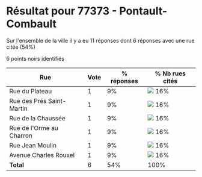 # Résultat pour 77373 - Pontault-Combault

Sur l'ensemble de la ville il y a eu 11 réponses dont 6 réponses avec une rue citée (54%)

6 points noirs identifiés

| Rue | Vote | % réponses | % Nb rues cités|
|-----|------|------------|----------------|
| Rue du Plateau | 1 | 9% | <img src="../../img/bar_16.gif" />&nbsp;16%|
| Rue des Prés Saint-Martin | 1 | 9% | <img src="../../img/bar_16.gif" />&nbsp;16%|
| Rue de la Chaussée | 1 | 9% | <img src="../../img/bar_16.gif" />&nbsp;16%|
| Rue de l'Orme au Charron | 1 | 9% | <img src="../../img/bar_16.gif" />&nbsp;16%|
| Rue Jean Moulin | 1 | 9% | <img src="../../img/bar_16.gif" />&nbsp;16%|
| Avenue Charles Rouxel | 1 | 9% | <img src="../../img/bar_16.gif" />&nbsp;16%|
| **Total** | 6 | 54% | 100%|
